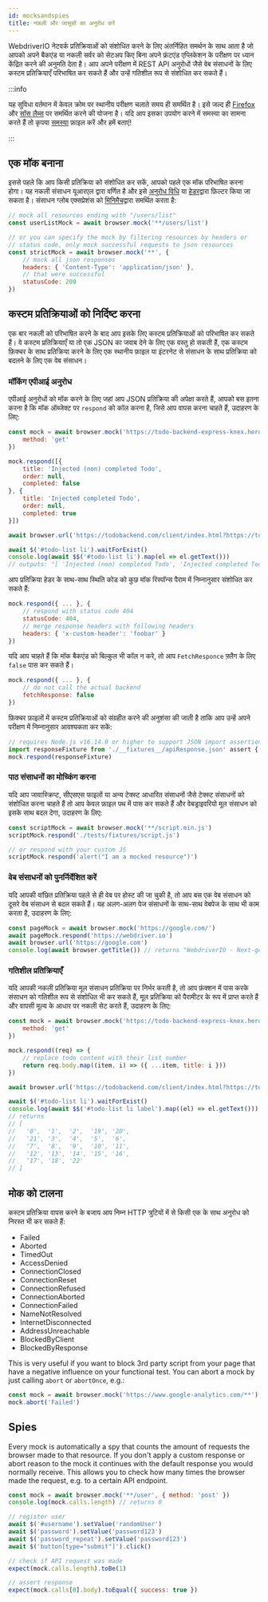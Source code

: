```yaml
---
id: mocksandspies
title: नकली और जासूसों का अनुरोध करें
---
```


WebdriverIO नेटवर्क प्रतिक्रियाओं को संशोधित करने के लिए अंतर्निहित समर्थन के साथ आता है जो आपको अपने बैकएंड या नकली सर्वर को सेटअप किए बिना अपने फ्रंटएंड एप्लिकेशन के परीक्षण पर ध्यान केंद्रित करने की अनुमति देता है। आप अपने परीक्षण में REST API अनुरोधों जैसे वेब संसाधनों के लिए कस्टम प्रतिक्रियाएँ परिभाषित कर सकते हैं और उन्हें गतिशील रूप से संशोधित कर सकते हैं।

:::info

यह सुविधा वर्तमान में केवल क्रोम पर स्थानीय परीक्षण चलाते समय ही समर्थित है। इसे जल्द ही [Firefox](https://bugzilla.mozilla.org/show_bug.cgi?id=1591389) और [सॉस लैब्स](https://saucelabs.com/) पर समर्थित करने की योजना है। यदि आप इसका उपयोग करने में समस्या का सामना करते हैं तो कृपया [समस्या](https://github.com/webdriverio/webdriverio/issues/new/choose) फ़ाइल करें और हमें बताएं!

:::

## एक मॉक बनाना

इससे पहले कि आप किसी प्रतिक्रिया को संशोधित कर सकें, आपको पहले एक मॉक परिभाषित करना होगा। यह नकली संसाधन यूआरएल द्वारा वर्णित है और इसे [अनुरोध विधि](https://developer.mozilla.org/en-US/docs/Web/HTTP/Methods) या [हेडर](https://developer.mozilla.org/en-US/docs/Web/HTTP/Headers)द्वारा फ़िल्टर किया जा सकता है। संसाधन ग्लोब एक्सप्रेशंस को [मिनिमैच](https://www.npmjs.com/package/minimatch)द्वारा समर्थित करता है:

```js
// mock all resources ending with "/users/list"
const userListMock = await browser.mock('**/users/list')

// or you can specify the mock by filtering resources by headers or
// status code, only mock successful requests to json resources
const strictMock = await browser.mock('**', {
    // mock all json responses
    headers: { 'Content-Type': 'application/json' },
    // that were successful
    statusCode: 200
})
```

## कस्टम प्रतिक्रियाओं को निर्दिष्ट करना

एक बार नकली को परिभाषित करने के बाद आप इसके लिए कस्टम प्रतिक्रियाओं को परिभाषित कर सकते हैं। वे कस्टम प्रतिक्रियाएँ या तो एक JSON का जवाब देने के लिए एक वस्तु हो सकती हैं, एक कस्टम फ़िक्चर के साथ प्रतिक्रिया करने के लिए एक स्थानीय फ़ाइल या इंटरनेट से संसाधन के साथ प्रतिक्रिया को बदलने के लिए एक वेब संसाधन।

### मॉकिंग एपीआई अनुरोध

एपीआई अनुरोधों को मॉक करने के लिए जहां आप JSON प्रतिक्रिया की अपेक्षा करते हैं, आपको बस इतना करना है कि मॉक ऑब्जेक्ट पर `respond` को कॉल करना है, जिसे आप वापस करना चाहते हैं, उदाहरण के लिए:

```js
const mock = await browser.mock('https://todo-backend-express-knex.herokuapp.com/', {
    method: 'get'
})

mock.respond([{
    title: 'Injected (non) completed Todo',
    order: null,
    completed: false
}, {
    title: 'Injected completed Todo',
    order: null,
    completed: true
}])

await browser.url('https://todobackend.com/client/index.html?https://todo-backend-express-knex.herokuapp.com/')

await $('#todo-list li').waitForExist()
console.log(await $$('#todo-list li').map(el => el.getText()))
// outputs: "[ 'Injected (non) completed Todo', 'Injected completed Todo' ]"
```

आप प्रतिक्रिया हेडर के साथ-साथ स्थिति कोड को कुछ मॉक रिस्पॉन्स पैराम में निम्नानुसार संशोधित कर सकते हैं:

```js
mock.respond({ ... }, {
    // respond with status code 404
    statusCode: 404,
    // merge response headers with following headers
    headers: { 'x-custom-header': 'foobar' }
})
```

यदि आप चाहते हैं कि मॉक बैकएंड को बिल्कुल भी कॉल न करे, तो आप `FetchResponce` फ़्लैग के लिए `false` पास कर सकते हैं।

```js
mock.respond({ ... }, {
    // do not call the actual backend
    fetchResponse: false
})
```

फ़िक्चर फ़ाइलों में कस्टम प्रतिक्रियाओं को संग्रहीत करने की अनुशंसा की जाती है ताकि आप उन्हें अपने परीक्षण में निम्नानुसार आवश्यकता कर सकें:

```js
// requires Node.js v16.14.0 or higher to support JSON import assertions
import responseFixture from './__fixtures__/apiResponse.json' assert { type: 'json' }
mock.respond(responseFixture)
```

### पाठ संसाधनों का मोच्किंग करना

यदि आप जावास्क्रिप्ट, सीएसएस फाइलों या अन्य टेक्स्ट आधारित संसाधनों जैसे टेक्स्ट संसाधनों को संशोधित करना चाहते हैं तो आप केवल फ़ाइल पथ में पास कर सकते हैं और वेबड्राइवरियो मूल संसाधन को इसके साथ बदल देगा, उदाहरण के लिए:

```js
const scriptMock = await browser.mock('**/script.min.js')
scriptMock.respond('./tests/fixtures/script.js')

// or respond with your custom JS
scriptMock.respond('alert("I am a mocked resource")')
```

### वेब संसाधनों को पुनर्निर्देशित करें

यदि आपकी वांछित प्रतिक्रिया पहले से ही वेब पर होस्ट की जा चुकी है, तो आप बस एक वेब संसाधन को दूसरे वेब संसाधन से बदल सकते हैं। यह अलग-अलग पेज संसाधनों के साथ-साथ वेबपेज के साथ भी काम करता है, उदाहरण के लिए:

```js
const pageMock = await browser.mock('https://google.com/')
await pageMock.respond('https://webdriver.io')
await browser.url('https://google.com')
console.log(await browser.getTitle()) // returns "WebdriverIO · Next-gen browser and mobile automation test framework for Node.js"
```

### गतिशील प्रतिक्रियाएँ

यदि आपकी नकली प्रतिक्रिया मूल संसाधन प्रतिक्रिया पर निर्भर करती है, तो आप फ़ंक्शन में पास करके संसाधन को गतिशील रूप से संशोधित भी कर सकते हैं, मूल प्रतिक्रिया को पैरामीटर के रूप में प्राप्त करते हैं और वापसी मूल्य के आधार पर नकली सेट करते हैं, उदाहरण के लिए:

```js
const mock = await browser.mock('https://todo-backend-express-knex.herokuapp.com/', {
    method: 'get'
})

mock.respond((req) => {
    // replace todo content with their list number
    return req.body.map((item, i) => ({ ...item, title: i }))
})

await browser.url('https://todobackend.com/client/index.html?https://todo-backend-express-knex.herokuapp.com/')

await $('#todo-list li').waitForExist()
console.log(await $$('#todo-list li label').map((el) => el.getText()))
// returns
// [
//   '0',  '1',  '2',  '19', '20',
//   '21', '3',  '4',  '5',  '6',
//   '7',  '8',  '9',  '10', '11',
//   '12', '13', '14', '15', '16',
//   '17', '18', '22'
// ]
```

## मोक को टालना

कस्टम प्रतिक्रिया वापस करने के बजाय आप निम्न HTTP त्रुटियों में से किसी एक के साथ अनुरोध को निरस्त भी कर सकते हैं:

- Failed
- Aborted
- TimedOut
- AccessDenied
- ConnectionClosed
- ConnectionReset
- ConnectionRefused
- ConnectionAborted
- ConnectionFailed
- NameNotResolved
- InternetDisconnected
- AddressUnreachable
- BlockedByClient
- BlockedByResponse

This is very useful if you want to block 3rd party script from your page that have a negative influence on your functional test. You can abort a mock by just calling `abort` or `abortOnce`, e.g.:

```js
const mock = await browser.mock('https://www.google-analytics.com/**')
mock.abort('Failed')
```

## Spies

Every mock is automatically a spy that counts the amount of requests the browser made to that resource. If you don't apply a custom response or abort reason to the mock it continues with the default response you would normally receive. This allows you to check how many times the browser made the request, e.g. to a certain API endpoint.

```js
const mock = await browser.mock('**/user', { method: 'post' })
console.log(mock.calls.length) // returns 0

// register user
await $('#username').setValue('randomUser')
await $('password').setValue('password123')
await $('password_repeat').setValue('password123')
await $('button[type="submit"]').click()

// check if API request was made
expect(mock.calls.length).toBe(1)

// assert response
expect(mock.calls[0].body).toEqual({ success: true })
```
